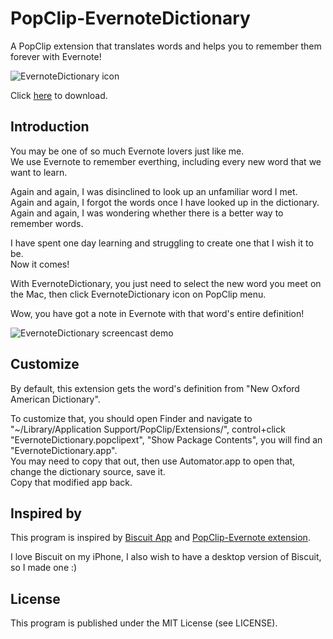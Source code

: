 # PopClip-EvernoteDictionary

A PopClip extension that translates words and helps you to remember them forever with Evernote!

![EvernoteDictionary icon](https://raw.github.com/OItisTang/PopClip-EvernoteDictionary/master/Source/EvernoteDictionary.popclipext/EvernoteDictionary.png)

Click [here](https://github.com/OItisTang/PopClip-EvernoteDictionary/blob/master/Download/EvernoteDictionary.popclipextz?raw=true) to download.

## Introduction

You may be one of so much Evernote lovers just like me.  
We use Evernote to remember everthing, including every new word that we want to learn.

Again and again, I was disinclined to look up an unfamiliar word I met.  
Again and again, I forgot the words once I have looked up in the dictionary.  
Again and again, I was wondering whether there is a better way to remember words.  

I have spent one day learning and struggling to create one that I wish it to be.  
Now it comes!

With EvernoteDictionary, you just need to select the new word you meet on the Mac, then click EvernoteDictionary icon on PopClip menu.

Wow, you have got a note in Evernote with that word's entire definition!

![EvernoteDictionary screencast demo](https://raw.github.com/OItisTang/PopClip-EvernoteDictionary/master/Doc/EvernoteDictionary-demo.gif)

## Customize

By default, this extension gets the word's definition from "New Oxford American Dictionary".  

To customize that, you should open Finder and navigate to "~/Library/Application Support/PopClip/Extensions/", control+click "EvernoteDictionary.popclipext", "Show Package Contents", you will find an "EvernoteDictionary.app".  
You may need to copy that out, then use Automator.app to open that, change the dictionary source, save it.  
Copy that modified app back.

## Inspired by

This program is inspired by [Biscuit App](http://getbiscuit.com/) and [PopClip-Evernote extension](http://pilotmoon.com/popclip/extensions/page/Evernote).

I love Biscuit on my iPhone, I also wish to have a desktop version of Biscuit, so I made one :)

## License

This program is published under the MIT License (see LICENSE).